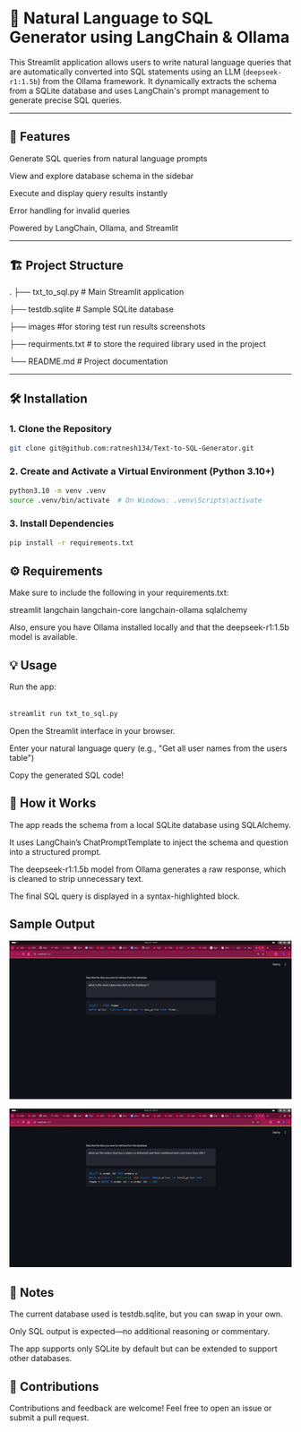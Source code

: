 # 🧠 Natural Language to SQL Generator using LangChain & Ollama

This Streamlit application allows users to write natural language queries that are automatically converted into SQL statements using an LLM (`deepseek-r1:1.5b`) from the Ollama framework. It dynamically extracts the schema from a SQLite database and uses LangChain's prompt management to generate precise SQL queries.

---

## 🚀 Features

Generate SQL queries from natural language prompts

View and explore database schema in the sidebar

Execute and display query results instantly

Error handling for invalid queries

Powered by LangChain, Ollama, and Streamlit



---

## 🏗️ Project Structure

.
├── txt_to_sql.py # Main Streamlit application

├── testdb.sqlite # Sample SQLite database

├── images #for storing test run results screenshots

├── requirments.txt # to store the required library used in the project

└── README.md # Project documentation


---

## 🛠️ Installation

### 1. Clone the Repository

```bash
git clone git@github.com:ratnesh134/Text-to-SQL-Generator.git
```

### 2. Create and Activate a Virtual Environment (Python 3.10+)

```bash
python3.10 -m venv .venv
source .venv/bin/activate  # On Windows: .venv\Scripts\activate
```

### 3. Install Dependencies

```bash
pip install -r requirements.txt
```

## ⚙️ Requirements

Make sure to include the following in your requirements.txt:

streamlit
langchain
langchain-core
langchain-ollama
sqlalchemy


Also, ensure you have Ollama installed locally and that the deepseek-r1:1.5b model is available.

## 💡 Usage
Run the app:

```bash

streamlit run txt_to_sql.py

```
Open the Streamlit interface in your browser.

Enter your natural language query (e.g., "Get all user names from the users table")

Copy the generated SQL code!

## 🧠 How it Works
The app reads the schema from a local SQLite database using SQLAlchemy.

It uses LangChain’s ChatPromptTemplate to inject the schema and question into a structured prompt.

The deepseek-r1:1.5b model from Ollama generates a raw response, which is cleaned to strip unnecessary text.

The final SQL query is displayed in a syntax-highlighted block.

## Sample Output 

![Alt text](https://github.com/ratnesh134/Text-to-SQL-Generator/blob/master/images/Screenshot%20from%202025-05-20%2020-47-23.png)

![Alt text](https://github.com/ratnesh134/Text-to-SQL-Generator/blob/master/images/Screenshot%20from%202025-05-20%2020-53-05.png)


## 📌 Notes
The current database used is testdb.sqlite, but you can swap in your own.

Only SQL output is expected—no additional reasoning or commentary.

The app supports only SQLite by default but can be extended to support other databases.

## 🤝 Contributions
Contributions and feedback are welcome! Feel free to open an issue or submit a pull request.

